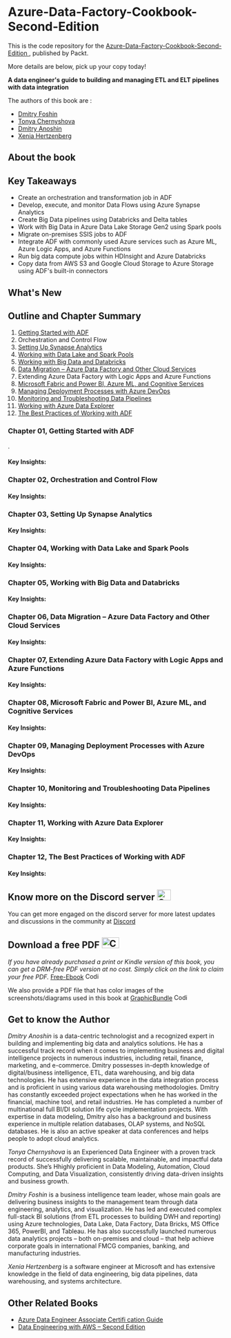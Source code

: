 # Azure-Data-Factory-Cookbook-Second-Edition

This is the code repository for the [Azure-Data-Factory-Cookbook-Second-Edition
](https://www.packtpub.com/product/azure-data-factory-cookbook-second-edition/9781803246598), published by Packt.

More details are below, pick up your copy today!

**A data engineer's guide to building and managing ETL and ELT pipelines with data integration**

The authors of this book are :
- [Dmitry Foshin](https://www.linkedin.com/in/dmitryfoshin/)
- [Tonya Chernyshova](https://www.linkedin.com/in/a-chernyshova/)
- [Dmitry Anoshin](https://www.linkedin.com/in/dmitryanoshin/)
- [Xenia Hertzenberg](https://www.linkedin.com/in/xeniah/)

## About the book



 
## Key Takeaways
- Create an orchestration and transformation job in ADF
- Develop, execute, and monitor Data Flows using Azure Synapse Analytics
- Create Big Data pipelines using Databricks and Delta tables
- Work with Big Data in Azure Data Lake Storage Gen2 using Spark pools
- Migrate on-premises SSIS jobs to ADF
- Integrate ADF with commonly used Azure services such as Azure ML, Azure Logic Apps, and Azure Functions
- Run big data compute jobs within HDInsight and Azure Databricks
- Copy data from AWS S3 and Google Cloud Storage to Azure Storage using ADF's built-in connectors


## What's New



## Outline and Chapter Summary



1. [Getting Started with ADF](https://github.com/PacktPublishing/Azure-Data-Factory-Cookbook-Second-Edition/tree/main/Chapter01)
2. Orchestration and Control Flow
3. [Setting Up Synapse Analytics](https://github.com/PacktPublishing/Azure-Data-Factory-Cookbook-Second-Edition/tree/main/Chapter03)
4. [Working with Data Lake and Spark Pools](https://github.com/PacktPublishing/Azure-Data-Factory-Cookbook-Second-Edition/tree/main/Chapter04)
5. [Working with Big Data and Databricks](https://github.com/PacktPublishing/Azure-Data-Factory-Cookbook-Second-Edition/tree/main/Chapter05)
6. [Data Migration – Azure Data Factory and Other Cloud Services](https://github.com/PacktPublishing/Azure-Data-Factory-Cookbook-Second-Edition/tree/main/Chapter06)
7. Extending Azure Data Factory with Logic Apps and Azure Functions
8. [Microsoft Fabric and Power BI, Azure ML, and Cognitive Services](https://github.com/PacktPublishing/Azure-Data-Factory-Cookbook-Second-Edition/tree/main/Chapter08)
9. [Managing Deployment Processes with Azure DevOps](https://github.com/PacktPublishing/Azure-Data-Factory-Cookbook-Second-Edition/tree/main/Chapter09)
10. [Monitoring and Troubleshooting Data Pipelines](https://github.com/PacktPublishing/Azure-Data-Factory-Cookbook-Second-Edition/tree/main/Chapter10)
11. [Working with Azure Data Explorer](https://github.com/PacktPublishing/Azure-Data-Factory-Cookbook-Second-Edition/tree/main/Chapter11)
12. [The Best Practices of Working with ADF](https://github.com/PacktPublishing/Azure-Data-Factory-Cookbook-Second-Edition/tree/main/Chapter12)





### Chapter 01, Getting Started with ADF
.


#### Key Insights:



### Chapter 02, Orchestration and Control Flow


#### Key Insights:



### Chapter 03, Setting Up Synapse Analytics


#### Key Insights:


### Chapter 04, Working with Data Lake and Spark Pools


#### Key Insights:


### Chapter 05, Working with Big Data and Databricks


#### Key Insights:


### Chapter 06, Data Migration – Azure Data Factory and Other Cloud Services


#### Key Insights:


### Chapter 07, Extending Azure Data Factory with Logic Apps and Azure Functions

#### Key Insights:


### Chapter 08, Microsoft Fabric and Power BI, Azure ML, and Cognitive Services

#### Key Insights:

### Chapter 09, Managing Deployment Processes with Azure DevOps

#### Key Insights:


### Chapter 10, Monitoring and Troubleshooting Data Pipelines


#### Key Insights:


### Chapter 11, Working with Azure Data Explorer


#### Key Insights:


### Chapter 12, The Best Practices of Working with ADF

#### Key Insights:






## Know more on the Discord server <img alt="Coding" height="25" width="32"  src="https://cliply.co/wp-content/uploads/2021/08/372108630_DISCORD_LOGO_400.gif">
You can get more engaged on the discord server for more latest updates and discussions in the community at [Discord](https://discord.gg/U229qmBmT3)


## Download a free PDF <img alt="Coding" height="25" width="40" src="https://emergency.com.au/wp-content/uploads/2021/03/free.gif">

_If you have already purchased a print or Kindle version of this book, you can get a DRM-free PDF version at no cost. Simply click on the link to claim your free PDF._
[Free-Ebook](https://packt.link/free-ebook/9781803246598) <img alt="Coding" height="15" width="35"  src="https://media.tenor.com/ex_HDD_k5P8AAAAi/habbo-habbohotel.gif">


We also provide a PDF file that has color images of the screenshots/diagrams used in this book at [GraphicBundle](https://packt.link/gbp/9781803246598) <img alt="Coding" height="15" width="35"  src="https://media.tenor.com/ex_HDD_k5P8AAAAi/habbo-habbohotel.gif">


## Get to know the Author
_Dmitry Anoshin_ is a data-centric technologist and a recognized expert in building and implementing big data and analytics solutions. He has a successful track record when it comes to implementing business and digital intelligence projects in numerous industries, including retail, finance, marketing, and e-commerce. Dmitry possesses in-depth knowledge of digital/business intelligence, ETL, data warehousing, and big data technologies. He has extensive experience in the data integration process and is proficient in using various data warehousing methodologies. Dmitry has constantly exceeded project expectations when he has worked in the financial, machine tool, and retail industries. He has completed a number of multinational full BI/DI solution life cycle implementation projects. With expertise in data modeling, Dmitry also has a background and business experience in multiple relation databases, OLAP systems, and NoSQL databases. He is also an active speaker at data conferences and helps people to adopt cloud analytics.

_Tonya Chernyshova_ is an Experienced Data Engineer with a proven track record of successfully delivering scalable, maintainable, and impactful data products. She&rsquo;s Hhighly proficient in Data Modeling, Automation, Cloud Computing, and Data Visualization, consistently driving data-driven insights and business growth.

_Dmitry Foshin_ is a business intelligence team leader, whose main goals are delivering business insights to the management team through data engineering, analytics, and visualization. He has led and executed complex full-stack BI solutions (from ETL processes to building DWH and reporting) using Azure technologies, Data Lake, Data Factory, Data Bricks, MS Office 365, PowerBI, and Tableau. He has also successfully launched numerous data analytics projects &ndash; both on-premises and cloud &ndash; that help achieve corporate goals in international FMCG companies, banking, and manufacturing industries.

_Xenia Hertzenberg_ is a software engineer at Microsoft and has extensive knowledge in the field of data engineering, big data pipelines, data warehousing, and systems architecture.




## Other Related Books
- [Azure Data Engineer Associate Certifi cation Guide](https://www.packtpub.com/product/azure-data-engineer-associate-certification-guide/9781801816069)
- [Data Engineering with AWS – Second Edition](https://www.packtpub.com/product/data-engineering-with-aws-second-edition/9781804614426)














